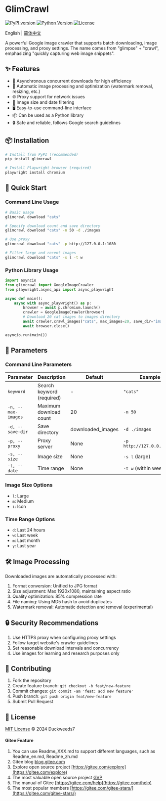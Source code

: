 # GlimCrawl

[![PyPI version](https://img.shields.io/pypi/v/glimcrawl.svg)](https://pypi.org/project/glimcrawl/)
[![Python Version](https://img.shields.io/pypi/pyversions/glimcrawl.svg)](https://pypi.org/project/glimcrawl/)
[![License](https://img.shields.io/pypi/l/glimcrawl.svg)](https://gitee.com/duckweeds7/glimcrawl/blob/master/LICENSE)

English | [简体中文](README.md)

A powerful Google image crawler that supports batch downloading, image processing, and proxy settings. The name comes from "glimpse" + "crawl", emphasizing "quickly capturing web image snippets".

## ✨ Features

- 🚀 Asynchronous concurrent downloads for high efficiency
- 🎨 Automatic image processing and optimization (watermark removal, resizing, etc.)
- 🌐 Proxy support for network issues
- 📏 Image size and date filtering
- 🖥️ Easy-to-use command-line interface
- 📦 Can be used as a Python library
- 🔒 Safe and reliable, follows Google search guidelines

## 📦 Installation

```bash
# Install from PyPI (recommended)
pip install glimcrawl

# Install Playwright browser (required)
playwright install chromium
```

## 🚀 Quick Start

### Command Line Usage

```bash
# Basic usage
glimcrawl download "cats"

# Specify download count and save directory
glimcrawl download "cats" -n 50 -d ./images

# Use proxy
glimcrawl download "cats" -p http://127.0.0.1:1080

# Filter large and recent images
glimcrawl download "cats" -s l -t w
```

### Python Library Usage

```python
import asyncio
from glimcrawl import GoogleImageCrawler
from playwright.async_api import async_playwright

async def main():
    async with async_playwright() as p:
        browser = await p.chromium.launch()
        crawler = GoogleImageCrawler(browser)
        # Download 20 cat images to images directory
        await crawler.crawl_images("cats", max_images=20, save_dir="images")
        await browser.close()

asyncio.run(main())
```

## 📝 Parameters

### Command Line Parameters

| Parameter | Description | Default | Example |
|-----------|-------------|---------|---------|
| `keyword` | Search keyword (required) | - | `"cats"` |
| `-n, --max-images` | Maximum download count | 20 | `-n 50` |
| `-d, --save-dir` | Save directory | downloaded_images | `-d ./images` |
| `-p, --proxy` | Proxy server | None | `-p http://127.0.0.1:1080` |
| `-s, --size` | Image size | None | `-s l` (large) |
| `-t, --date` | Time range | None | `-t w` (within week) |

### Image Size Options

- `l`: Large
- `m`: Medium
- `i`: Icon

### Time Range Options

- `d`: Last 24 hours
- `w`: Last week
- `m`: Last month
- `y`: Last year

## 🛠️ Image Processing

Downloaded images are automatically processed with:

1. Format conversion: Unified to JPG format
2. Size adjustment: Max 1920x1080, maintaining aspect ratio
3. Quality optimization: 85% compression rate
4. File naming: Using MD5 hash to avoid duplicates
5. Watermark removal: Automatic detection and removal (experimental)

## 🔒 Security Recommendations

1. Use HTTPS proxy when configuring proxy settings
2. Follow target website's crawler guidelines
3. Set reasonable download intervals and concurrency
4. Use images for learning and research purposes only

## 🤝 Contributing

1. Fork the repository
2. Create feature branch: `git checkout -b feat/new-feature`
3. Commit changes: `git commit -am 'feat: add new feature'`
4. Push branch: `git push origin feat/new-feature`
5. Submit Pull Request

## 📄 License

[MIT License](LICENSE) © 2024 Duckweeds7

#### Gitee Feature

1.  You can use Readme\_XXX.md to support different languages, such as Readme\_en.md, Readme\_zh.md
2.  Gitee blog [blog.gitee.com](https://blog.gitee.com)
3.  Explore open source project [https://gitee.com/explore](https://gitee.com/explore)
4.  The most valuable open source project [GVP](https://gitee.com/gvp)
5.  The manual of Gitee [https://gitee.com/help](https://gitee.com/help)
6.  The most popular members  [https://gitee.com/gitee-stars/](https://gitee.com/gitee-stars/)
